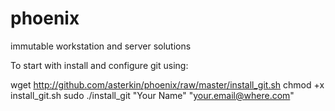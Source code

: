 phoenix
=======

immutable workstation and server solutions

To start with install and configure git using:

wget http://github.com/asterkin/phoenix/raw/master/install_git.sh
chmod +x install_git.sh
sudo ./install_git "Your Name" "your.email@where.com"


